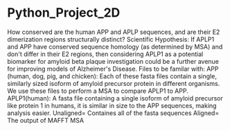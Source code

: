# Python_Project_2D
How conserved are the human APP and APLP sequences, and are their E2 dimerization regions structurally distinct?
Scientific Hypothesis: If APLP1 and APP have conserved sequence homology (as determined by MSA) and don't differ in their E2 regions, then considering APLP1 as a potential biomarker for amyloid beta plaque investigation could be a further avenue for improving models of Alzheimer's Disease.
Files to be familar with:
APP (human, dog, pig, and chicken): Each of these fasta files contain a single, similarly sized isoform of amyloid precursor protein in different organisms. We use these files to perform a MSA to compare APLP1 to APP. 
APLP1(human): A fasta file containing a single isoform of amyloid precursor like protein 1 in humans, it is similar in size to the APP sequences, making analysis easier. 
Unaligned= Containes all of the fasta sequences
Aligned= The output of MAFFT MSA
